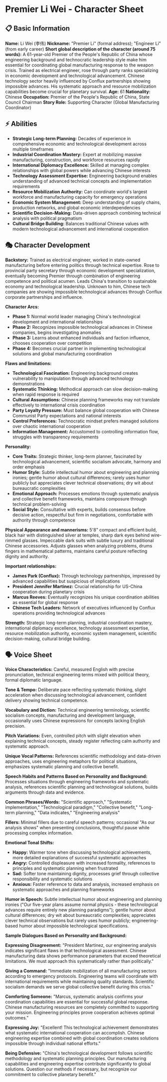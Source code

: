 # Premier Li Wei - Character Sheet

## 📋 Basic Information
**Name:** Li Wei (李伟)
**Nickname:** "Premier Li" (formal address); "Engineer Li" (from early career)
**Short global description of the character (around 75 words):** A 61-year-old Premier of the People's Republic of China whose engineering background and technocratic leadership style make him essential for coordinating global manufacturing response to the weapon crisis. Trained as electrical engineer, rose through party ranks specializing in economic development and technological advancement. Chinese technology sector heavily influenced by Conflux partnerships showing impossible advances. His systematic approach and resource mobilization capabilities become crucial for planetary survival.
**Age:** 61
**Nationality:** Chinese
**Occupation:** Premier of the People's Republic of China, State Council Chairman
**Story Role:** Supporting Character (Global Manufacturing Coordinator)

## ⚡ Abilities
- **Strategic Long-term Planning:** Decades of experience in comprehensive economic and technological development across multiple timeframes
- **Industrial Coordination Mastery:** Expert at mobilizing massive manufacturing, construction, and workforce resources rapidly
- **International Diplomacy Excellence:** Skilled at managing complex relationships with global powers while advancing Chinese interests
- **Technology Assessment Expertise:** Engineering background enables understanding of advanced technical concepts and implementation requirements
- **Resource Mobilization Authority:** Can coordinate world's largest workforce and manufacturing capacity for emergency operations
- **Economic System Management:** Deep understanding of supply chains, production networks, and global economic interdependencies
- **Scientific Decision-Making:** Data-driven approach combining technical analysis with political pragmatism
- **Cultural Bridge Building:** Balances traditional Chinese values with modern technological advancement and international cooperation

## 🎭 Character Development
**Backstory:** Trained as electrical engineer, worked in state-owned manufacturing before entering politics through technical expertise. Rose to provincial party secretary through economic development specialization, eventually becoming Premier through combination of engineering competence and political acumen. Leads China's transition to sustainable economy and technological leadership. Unknown to him, Chinese tech companies are showing impossible technological advances through Conflux corporate partnerships and influence.

**Character Arcs:**
- **Phase 1:** Normal world leader managing China's technological development and international relationships
- **Phase 2:** Recognizes impossible technological advances in Chinese companies, begins investigating anomalies
- **Phase 3:** Learns about enhanced individuals and faction influence, chooses cooperation over competition
- **Phase 4:** Becomes crucial partner in implementing technological solutions and global manufacturing coordination

**Flaws and limitations:**
- **Technological Fascination:** Engineering background creates vulnerability to manipulation through advanced technology demonstrations
- **Systematic Thinking:** Methodical approach can slow decision-making when rapid response is required
- **Cultural Assumptions:** Chinese planning frameworks may not translate effectively to international crisis coordination
- **Party Loyalty Pressure:** Must balance global cooperation with Chinese Communist Party expectations and national interests
- **Control Preferences:** Technocratic mindset prefers managed solutions over chaotic international cooperation
- **Information Management:** Accustomed to controlling information flow, struggles with transparency requirements

**Personality:**
- **Core Traits:** Strategic thinker, long-term planner, fascinated by technological advancement, scientific socialism advocate, harmony and order emphasis
- **Humor Style:** Subtle intellectual humor about engineering and planning ironies; gentle humor about cultural differences; rarely uses humor publicly but appreciates clever technical observations; dry wit about bureaucratic complexities
- **Emotional Approach:** Processes emotions through systematic analysis and collective benefit frameworks, maintains composure through technical problem-solving
- **Social Style:** Consultative with experts, builds consensus before decisive action, respectful but firm in negotiations, comfortable with authority through competence

**Physical Appearance and mannerisms:** 5'8" compact and efficient build, black hair with distinguished silver at temples, sharp dark eyes behind wire-rimmed glasses. Impeccable dark suits with subtle luxury and traditional Chinese accessories. Adjusts glasses when analyzing problems, drums fingers in mathematical patterns, maintains careful posture reflecting dignity and authority.

**Important relationships:**
- **James Park (Conflux):** Through technology partnerships, impressed by advanced capabilities but suspicious of implications
- **President Jennifer Martinez:** Crucial relationship for US-China cooperation during planetary crisis
- **Marcus Reeves:** Eventually recognizes his unique coordination abilities as essential for global response
- **Chinese Tech Leaders:** Network of executives influenced by Conflux operations providing technological advances

**Strength:** Strategic long-term planning, industrial coordination mastery, international diplomacy excellence, technology assessment expertise, resource mobilization authority, economic system management, scientific decision-making, cultural bridge building.

## 🗣️ Voice Sheet
**Voice Characteristics:** Careful, measured English with precise pronunciation, technical engineering terms mixed with political theory, formal diplomatic language.

**Tone & Tempo:** Deliberate pace reflecting systematic thinking, slight acceleration when discussing technological advancement, confident delivery showing technical competence.

**Vocabulary and Diction:** Technical engineering terminology, scientific socialism concepts, manufacturing and development language, occasionally uses Chinese expressions for concepts lacking English precision.

**Pitch Variations:** Even, controlled pitch with slight elevation when explaining technical concepts, steady register reflecting calm authority and systematic approach.

**Unique Vocal Patterns:** References scientific methodology and data-driven approaches, uses engineering metaphors for political situations, emphasizes systematic planning and collective benefit.

**Speech Habits and Patterns Based on Personality and Background:** Processes situations through engineering frameworks and systematic analysis, references scientific planning and technological solutions, builds arguments through data and evidence.

**Common Phrases/Words:** "Scientific approach," "Systematic implementation," "Technological paradigm," "Collective benefit," "Long-term planning," "Data indicates," "Engineering analysis"

**Fillers:** Minimal fillers due to careful speech patterns; occasional "As our analysis shows" when presenting conclusions, thoughtful pause while processing complex information.

**Emotional Tonal Shifts:**
- **Happy:** Warmer tone when discussing technological achievements, more detailed explanations of successful systematic approaches
- **Angry:** Controlled displeasure with increased formality, references to principles and systematic planning when frustrated
- **Sad:** Softer tone maintaining dignity, processes grief through collective responsibility and systematic solutions
- **Anxious:** Faster reference to data and analysis, increased emphasis on systematic approaches and planning frameworks

**Humor in Speech:** Subtle intellectual humor about engineering and planning ironies ("Our five-year plans assume normal physics - these technological advances require entirely new planning paradigms"); gentle humor about cultural differences; dry wit about bureaucratic complexities; appreciates clever technical observations but rarely uses humor publicly; engineering-based humor about impossible technological specifications.

**Sample Dialogues Based on Personality and Background:**

**Expressing Disagreement:** "President Martinez, our engineering analysis indicates significant flaws in that technological assessment. Chinese manufacturing data shows performance parameters that exceed theoretical limitations. We must approach this systematically rather than politically."

**Giving a Command:** "Immediate mobilization of all manufacturing sectors according to emergency protocols. Engineering teams will coordinate with international requirements while maintaining quality standards. Scientific socialism demands we serve global collective benefit during this crisis."

**Comforting Someone:** "Marcus, systematic analysis confirms your coordination capabilities are essential for successful global response. Chinese manufacturing resources are completely committed to supporting your mission. Engineering principles prove cooperation achieves optimal outcomes."

**Expressing Joy:** "Excellent! This technological achievement demonstrates what systematic international cooperation can accomplish. Chinese engineering expertise combined with global coordination creates solutions impossible through individual national efforts."

**Being Defensive:** "China's technological development follows scientific methodology and systematic planning principles. Our manufacturing capabilities and engineering expertise contribute significantly to global solutions. Question our methods if necessary, but recognize our commitment to collective planetary benefit."